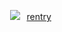 <p align="center">
<img src="https://i.postimg.cc/gcNmnTXX/IMG-5474.gif">⠀<a href=https://rentry.co/macevolent>rentry</a> ‎‎
<!---
urenternalprison/urenternalprison is a ✨ special ✨ repository because its `README.md` (this file) appears on your GitHub profile.
You can click the Preview link to take a look at your changes.
--->
